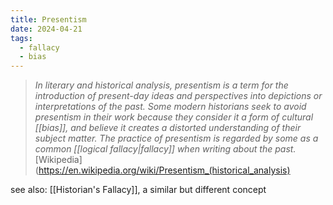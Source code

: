```yaml
---
title: Presentism
date: 2024-04-21
tags:
  - fallacy
  - bias
---
```

> *In literary and historical analysis, presentism is a term for the introduction of present-day ideas and perspectives into depictions or interpretations of the past. Some modern historians seek to avoid presentism in their work because they consider it a form of cultural [[bias]], and believe it creates a distorted understanding of their subject matter. The practice of presentism is regarded by some as a common [[logical fallacy|fallacy]] when writing about the past.* 
> [Wikipedia](https://en.wikipedia.org/wiki/Presentism_(historical_analysis)

see also:
[[Historian's Fallacy]], a similar but different concept
